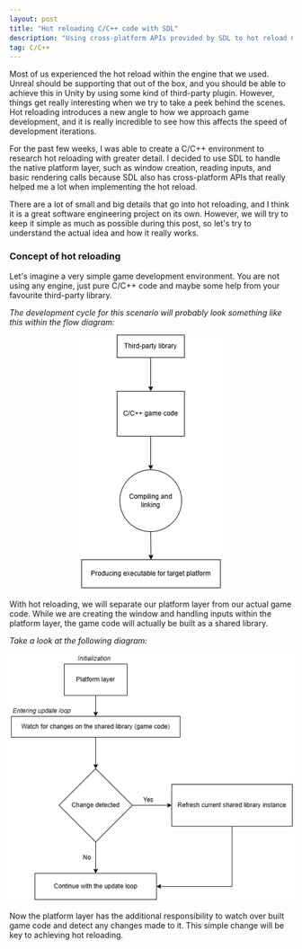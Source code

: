 ```yaml
---
layout: post
title: "Hot reloading C/C++ code with SDL"
description: "Using cross-platform APIs provided by SDL to hot reload C/C++ code."
tag: C/C++
---
```

Most of us experienced the hot reload within the engine that we used. Unreal should be supporting that out of the box, and you should be able to achieve this in Unity by using some kind of third-party plugin. However, things get really interesting when we try to take a peek behind the scenes. Hot reloading introduces a new angle to how we approach game development, and it is really incredible to see how this affects the speed of development iterations.

For the past few weeks, I was able to create a C/C++ environment to research hot reloading with greater detail. I decided to use SDL to handle the native platform layer, such as window creation, reading inputs, and basic rendering calls because SDL also has cross-platform APIs that really helped me a lot when implementing the hot reload.

There are a lot of small and big details that go into hot reloading, and I think it is a great software engineering project on its own. However, we will try to keep it simple as much as possible during this post, so let's try to understand the actual idea and how it really works.

### Concept of hot reloading
Let's imagine a very simple game development environment. You are not using any engine, just pure C/C++ code and maybe some help from your favourite third-party library. 

_The development cycle for this scenario will probably look something like this within the flow diagram:_

<div style="text-align: center;"> 
<img src="https://github.com/iozsaygi/iozsaygi.github.io/blob/main/assets/images/simple-c++-development-iteration.png?raw=true" alt="Simple C/C++ development iteration"> 
</div>

<br>
With hot reloading, we will separate our platform layer from our actual game code. While we are creating the window and handling inputs within the platform layer, the game code will actually be built as a shared library.

_Take a look at the following diagram:_

<div style="text-align: center;"> 
<img src="https://github.com/iozsaygi/iozsaygi.github.io/blob/main/assets/images/hot-reload-flow.png?raw=true" alt="Hot reload development flow"> 
</div>

<br>
Now the platform layer has the additional responsibility to watch over built game code and detect any changes made to it. This simple change will be key to achieving hot reloading.